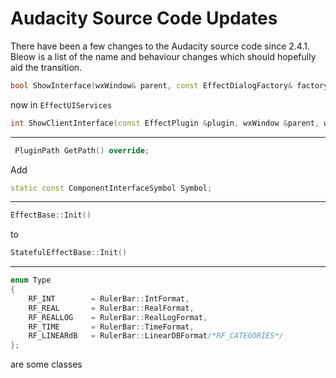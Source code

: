 # Audacity Source Code Updates

There have been a few changes to the Audacity source code since 2.4.1. Bleow is a list of the name and  behaviour changes which should hopefully aid the transition.



```cpp
bool ShowInterface(wxWindow& parent, const EffectDialogFactory& factory, bool forceModal = false) override;
```

now in `EffectUIServices`

```cpp
int ShowClientInterface(const EffectPlugin &plugin, wxWindow &parent, wxDialog &dialog, EffectEditor *pEditor, bool forceModal) const override;
```

***

```cpp
 PluginPath GetPath() override;
```

Add

```cpp
static const ComponentInterfaceSymbol Symbol;
```

***

```cpp
EffectBase::Init()
```

to 

```cpp
StatefulEffectBase::Init()
```

***

```cpp
enum Type
{
    RF_INT        = RulerBar::IntFormat,
    RF_REAL       = RulerBar::RealFormat,
    RF_REALLOG    = RulerBar::RealLogFormat,
    RF_TIME       = RulerBar::TimeFormat,
    RF_LINEARdB   = RulerBar::LinearDBFormat/*RF_CATEGORIES*/
};
```

are some classes